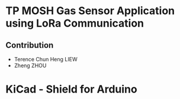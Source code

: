 # TP MOSH Gas Sensor Application using LoRa Communication

## Contribution
* Terence Chun Heng LIEW
* Zheng ZHOU

# KiCad - Shield for Arduino